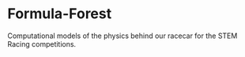 # Formula-Forest
Computational models of the physics behind our racecar for the STEM Racing competitions.
